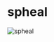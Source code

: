 # spheal
![spheal](https://github.com/user-attachments/assets/16527c68-4a5a-4284-a06c-68d2f031136d)
